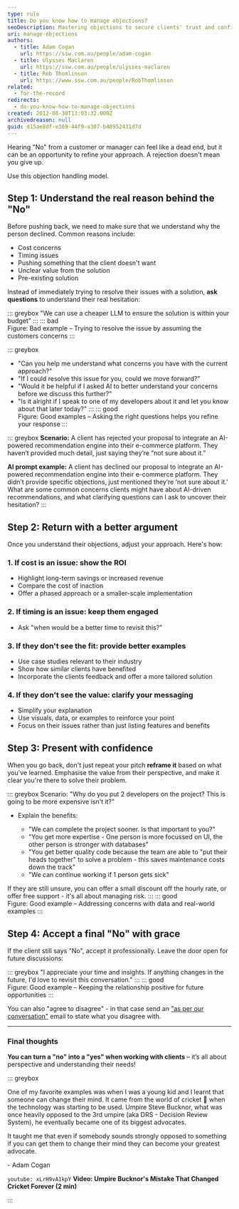 ```yaml
---
type: rule
title: Do you know how to manage objections?
seoDescription: Mastering objections to secure clients' trust and confidence in your solution
uri: manage-objections
authors:
  - title: Adam Cogan
    url: https://ssw.com.au/people/adam-cogan
  - title: Ulysses Maclaren
    url: https://ssw.com.au/people/ulysses-maclaren
  - title: Rob Thomlinson
    url: https://www.ssw.com.au/people/RobThomlinson
related:
  - for-the-record
redirects:
  - do-you-know-how-to-manage-objections
created: 2012-08-30T13:03:32.000Z
archivedreason: null
guid: d15ae8df-e369-44f9-a307-b48952431d7d
---
```

Hearing "No" from a customer or manager can feel like a dead end, but it can be an opportunity to refine your approach. A rejection doesn't mean you give up.

<!--endintro-->

Use this objection handling model.

## Step 1: Understand the real reason behind the "No"

Before pushing back, we need to make sure that we understand why the person declined. Common reasons include:

* Cost concerns
* Timing issues
* Pushing something that the client doesn't want
* Unclear value from the solution
* Pre-existing solution

Instead of immediately trying to resolve their issues with a solution, **ask questions** to understand their real hesitation:

::: greybox
"We can use a cheaper LLM to ensure the solution is within your budget"
:::
::: bad\
Figure: Bad example – Trying to resolve the issue by assuming the customers concerns
:::

::: greybox

* "Can you help me understand what concerns you have with the current approach?"
* "If I could resolve this issue for you, could we move forward?"
* "Would it be helpful if I asked AI to better understand your concerns before we discuss this further?"
* "Is it alright if I speak to one of my developers about it and let you know about that later today?"
  :::
  ::: good\
  Figure: Good examples – Asking the right questions helps you refine your response
  :::

::: greybox
**Scenario:**
A client has rejected your proposal to integrate an AI-powered recommendation engine into their e-commerce platform. They haven’t provided much detail, just saying they’re “not sure about it.”

**AI prompt example:**
A client has declined our proposal to integrate an AI-powered recommendation engine into their e-commerce platform. They didn’t provide specific objections, just mentioned they’re ‘not sure about it.’ What are some common concerns clients might have about AI-driven recommendations, and what clarifying questions can I ask to uncover their hesitation?
:::

## Step 2: Return with a better argument

Once you understand their objections, adjust your approach. Here's how:

### 1. If cost is an issue: show the ROI

* Highlight long-term savings or increased revenue
* Compare the cost of inaction
* Offer a phased approach or a smaller-scale implementation

### 2. If timing is an issue: keep them engaged

* Ask "when would be a better time to revisit this?"

### 3. If they don't see the fit: provide better examples

* Use case studies relevant to their industry
* Show how similar clients have benefited
* Incorporate the clients feedback and offer a more tailored solution

### 4. If they don't see the value: clarify your messaging

* Simplify your explanation
* Use visuals, data, or examples to reinforce your point
* Focus on their issues rather than just listing features and benefits

## Step 3: Present with confidence

When you go back, don't just repeat your pitch **reframe it** based on what you've learned. Emphasise the value from their perspective, and make it clear you're there to solve their problem.

::: greybox
Scenario:
"Why do you put 2 developers on the project? This is going to be more expensive isn't it?"

* Explain the benefits:

  * "We can complete the project sooner. Is that important to you?"
  * "You get more expertise - One person is more focussed on UI, the other person is stronger
    with databases"
  * "You get better quality code because the team are able to "put their heads together"
    to solve a problem - this saves maintenance costs down the track"
  * "We can continue working if 1 person gets sick"

If they are still unsure, you can offer a small discount off the hourly rate, or offer free support - it's all about managing risk.
:::
::: good\
Figure: Good example – Addressing concerns with data and real-world examples
:::

## Step 4: Accept a final "No" with grace

If the client still says "No", accept it professionally. Leave the door open for future discussions:

::: greybox
"I appreciate your time and insights. If anything changes in the future, I'd love to revisit this conversation."
:::
::: good\
Figure: Good example – Keeping the relationship positive for future opportunities
:::

You can also "agree to disagree" - in that case send an ["as per our conversation"](/do-you-send-as-per-our-conversation-emails) email to state what you disagree with.

- - -



### Final thoughts

**You can turn a "no" into a "yes" when working with clients** – it’s all about perspective and understanding their needs!

::: greybox

One of my favorite examples was when I was a young kid and I learnt that someone can change their mind. It came from the world of cricket 🏏 when the technology was starting to be used. Umpire Steve Bucknor, what was once heavily opposed to the 3rd umpire (aka DRS - Decision Review System), he eventually became one of its biggest advocates.

It taught me that even if somebody sounds strongly opposed to something if you can get them to change their mind they can become your greatest advocate.

\- Adam Cogan

`youtube: xLrH9vA1kpY`
**Video:  Umpire Bucknor's Mistake That Changed Cricket Forever (2 min)**

:::
